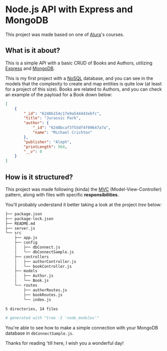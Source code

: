 # Node.js API with Express and MongoDB

This project was made based on one of [Alura](https://www.alura.com.br)'s courses.

## What is it about?

This is a simple API with a basic CRUD of Books and Authors, utilizing [Express](https://expressjs.com/) and [MongoDB](https://www.mongodb.com/).

This is my first project with a [NoSQL](https://en.wikipedia.org/wiki/NoSQL) database, and you can see in the models that the complexity to create and map entities is quite low (at least for a project of this size). Books are related to Authors, and you can check an example of the payload for a Book down below: 

```json
[
    {
        "_id": "6248b154c17e9a544443ebfc",
        "title": "Jurassic Park",
        "author": {
            "_id": "6248bcaf3f55df4f09647a7a",
            "name": "Michael Crichton"
        },
        "publisher": "Aleph",
        "printLength": 564,
        "__v": 0
    }
]
```

## How is it structured?

This project was made following (kinda) the [MVC](https://developer.mozilla.org/en-US/docs/Glossary/MVC) (Model-View-Controller) pattern, along with files with specific **responsibilities**.

You'll probably understand it better taking a look at the project *tree* below:

```bash
├── package.json
├── package-lock.json
├── README.md
├── server.js
└── src
    ├── app.js
    ├── config
    │   ├── dbConnect.js
    │   └── dbConnectSample.js
    ├── controllers
    │   ├── authorController.js
    │   └── bookController.js
    ├── models
    │   ├── Author.js
    │   └── Book.js
    └── routes
        ├── authorRoutes.js
        ├── bookRoutes.js
        └── index.js

5 directories, 14 files

# generated with "tree -I 'node_modules'"
```

You're able to see how to make a simple connection with your MongoDB database in ``dbConnectSample.js``.

Thanks for reading 'till here, I wish you a wonderful day!
